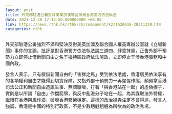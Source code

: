 ```yaml
---
layout: post
title: 外交部駐港公署批評美英加澳等國抹黑香港警方依法執法
date: 2021-12-30 17:15:50.000000000 +08:00
link: https://news.rthk.hk/rthk/ch/component/k2/1626616-20211230.htm
categories: rthk
---
```


外交部駐港公署強烈不滿和堅決反對美英加澳及聯合國人權高專辦公室就《立場新聞》事件的言論，批評是對香港警方依法執法說三道四、肆意抹黑，正告外部干預勢力立即停止借新聞自由之名干擾特區政府依法施政，立即停止干涉香港事務和中國內政。

發言人表示，只有假借新聞自由的「害群之馬」受到依法懲處，香港居民依法享有的各項權利自由才能得到切實保障，又指外部干預勢力一再惺惺作態，頻頻拿香港司法公正和新聞自由造謠生事、無謂聒噪，打著「與香港站在一起」的虛偽幌子，實則是以所謂「自由」作擋箭牌，與反中亂港分子站在一起，為其謀取法外特權，繼續在香港興風作浪，破壞香港繁榮穩定。這樣的政治操弄注定不會得逞。發言人強調，香港是中國的特別行政區，不是少數魑魅魍魎為所欲為的政治秀場。
